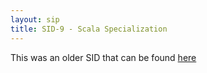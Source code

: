 ```yaml
---
layout: sip
title: SID-9 - Scala Specialization
---
```


This was an older SID that can be found [here](http://www.scala-lang.org/sid/9)